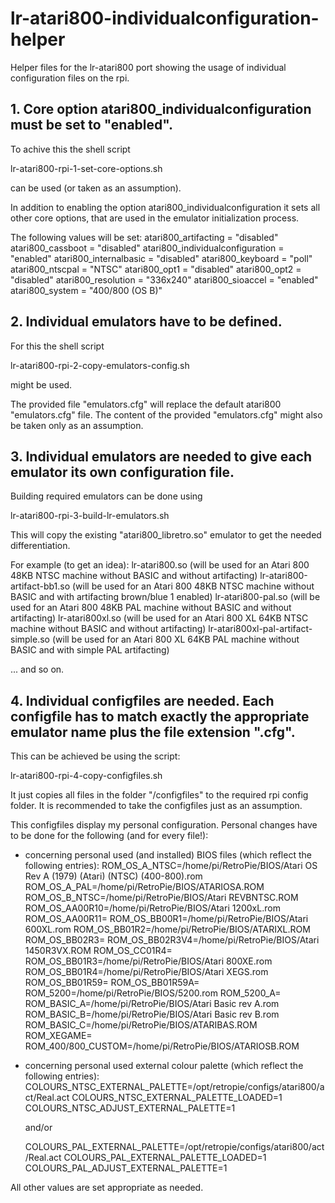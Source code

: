 # lr-atari800-individualconfiguration-helper
 Helper files for the lr-atari800 port showing the usage of individual configuration files on the rpi.

## 1. Core option atari800_individualconfiguration must be set to "enabled".

To achive this the shell script

  lr-atari800-rpi-1-set-core-options.sh

can be used (or taken as an assumption).

In addition to enabling the option atari800_individualconfiguration it sets all other
core options, that are used in the emulator initialization process.

The following values will be set:
  atari800_artifacting = "disabled"
  atari800_cassboot = "disabled"
  atari800_individualconfiguration = "enabled"
  atari800_internalbasic = "disabled"
  atari800_keyboard = "poll"
  atari800_ntscpal = "NTSC"
  atari800_opt1 = "disabled"
  atari800_opt2 = "disabled"
  atari800_resolution = "336x240"
  atari800_sioaccel = "enabled"
  atari800_system = "400/800 (OS B)"

## 2. Individual emulators have to be defined.

For this the shell script

  lr-atari800-rpi-2-copy-emulators-config.sh

might be used.

The provided file "emulators.cfg" will replace the default atari800 "emulators.cfg" file.
The content of the provided "emulators.cfg" might also be taken only as an assumption.

## 3. Individual emulators are needed to give each emulator its own configuration file.

Building required emulators can be done using

  lr-atari800-rpi-3-build-lr-emulators.sh

This will copy the existing "atari800_libretro.so" emulator to get the needed differentiation.

For example (to get an idea):
  lr-atari800.so (will be used for an Atari 800 48KB NTSC machine without BASIC and without artifacting)
  lr-atari800-artifact-bb1.so (will be used for an Atari 800 48KB NTSC machine without BASIC and with artifacting brown/blue 1 enabled)
  lr-atari800-pal.so (will be used for an Atari 800 48KB PAL machine without BASIC and without artifacting)
  lr-atari800xl.so (will be used for an Atari 800 XL 64KB NTSC machine without BASIC and without artifacting)
  lr-atari800xl-pal-artifact-simple.so (will be used for an Atari 800 XL 64KB PAL machine without BASIC and with simple PAL artifacting)

  ... and so on.

## 4. Individual configfiles are needed. Each configfile has to match exactly the appropriate emulator name plus the file extension ".cfg".

This can be achieved be using the script:

  lr-atari800-rpi-4-copy-configfiles.sh

It just copies all files in the folder "/configfiles" to the required rpi config folder.
It is recommended to take the configfiles just as an assumption.

This configfiles display my personal configuration.
Personal changes have to be done for the following (and for every file!):

- concerning personal used (and installed) BIOS files (which reflect the following entries):
  ROM_OS_A_NTSC=/home/pi/RetroPie/BIOS/Atari OS Rev A (1979) (Atari) (NTSC) (400-800).rom
  ROM_OS_A_PAL=/home/pi/RetroPie/BIOS/ATARIOSA.ROM
  ROM_OS_B_NTSC=/home/pi/RetroPie/BIOS/Atari REVBNTSC.ROM
  ROM_OS_AA00R10=/home/pi/RetroPie/BIOS/Atari 1200xL.rom
  ROM_OS_AA00R11=
  ROM_OS_BB00R1=/home/pi/RetroPie/BIOS/Atari 600XL.rom
  ROM_OS_BB01R2=/home/pi/RetroPie/BIOS/ATARIXL.ROM
  ROM_OS_BB02R3=
  ROM_OS_BB02R3V4=/home/pi/RetroPie/BIOS/Atari 1450R3VX.ROM
  ROM_OS_CC01R4=
  ROM_OS_BB01R3=/home/pi/RetroPie/BIOS/Atari 800XE.rom
  ROM_OS_BB01R4=/home/pi/RetroPie/BIOS/Atari XEGS.rom
  ROM_OS_BB01R59=
  ROM_OS_BB01R59A=
  ROM_5200=/home/pi/RetroPie/BIOS/5200.rom
  ROM_5200_A=
  ROM_BASIC_A=/home/pi/RetroPie/BIOS/Atari Basic rev A.rom
  ROM_BASIC_B=/home/pi/RetroPie/BIOS/Atari Basic rev B.rom
  ROM_BASIC_C=/home/pi/RetroPie/BIOS/ATARIBAS.ROM
  ROM_XEGAME=
  ROM_400/800_CUSTOM=/home/pi/RetroPie/BIOS/ATARIOSB.ROM

- concerning personal used external colour palette (which reflect the following entries):
  COLOURS_NTSC_EXTERNAL_PALETTE=/opt/retropie/configs/atari800/act/Real.act
  COLOURS_NTSC_EXTERNAL_PALETTE_LOADED=1
  COLOURS_NTSC_ADJUST_EXTERNAL_PALETTE=1

  and/or

  COLOURS_PAL_EXTERNAL_PALETTE=/opt/retropie/configs/atari800/act/Real.act
  COLOURS_PAL_EXTERNAL_PALETTE_LOADED=1
  COLOURS_PAL_ADJUST_EXTERNAL_PALETTE=1

All other values are set appropriate as needed.
